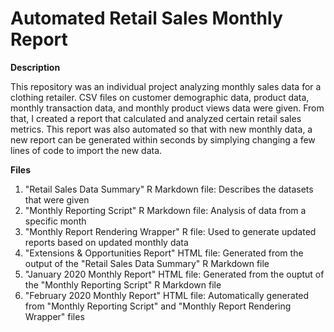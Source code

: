 # Automated Retail Sales Monthly Report

**Description**

This repository was an individual project analyzing monthly sales data for a clothing retailer. CSV files on customer demographic data, product data, monthly transaction data, and monthly product views data were given. From that, I created a report that calculated and analyzed certain retail sales metrics. This report was also automated so that with new monthly data, a new report can be generated within seconds by simplying changing a few lines of code to import the new data. 

**Files**
1. "Retail Sales Data Summary" R Markdown file: Describes the datasets that were given
2. "Monthly Reporting Script" R Markdown file: Analysis of data from a specific month
3. "Monthly Report Rendering Wrapper" R file: Used to generate updated reports based on updated monthly data
4. "Extensions & Opportunities Report" HTML file: Generated from the output of the "Retail Sales Data Summary" R Markdown file
5. "January 2020 Monthly Report" HTML file: Generated from the ouptut of the "Monthly Reporting Script" R Markdown file
6. "February 2020 Monthly Report" HTML file: Automatically generated from "Monthly Reporting Script" and "Monthly Report Rendering Wrapper" files
